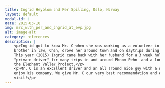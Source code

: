 ```yaml
---
title: Ingrid Heyblom and Per Spilling, Oslo, Norway
layout: default
modal-id: 1
date: 2015-03-10
img: mrc_with_per_and_ingrid_at_evp.jpg
alt: image-alt
category: references
description: |
    <p>Ingrid got to know Mr. C when she was working as a volunteer in Phnom Penh in 2014 for 2 months. Mr. C and his
    brother in law, Chan, drove her around town and on daytrips during her whole stay, and they became good friends.
    This year (2015) Ingrid came back with her husband for a 3 week holiday in Cambodia. We used Mr. C as our
    "private driver" for many trips in and around Phnom Pehn, and a longer 3 day trip to Sen Monorom where we visited
    the Elephant Valley Project.</p>
    <p>Mr. C is an excellent driver and an all around nice guy with a warm heart. He speaks English very well, and we always
    enjoy his company. We give Mr. C our very best recommendation and will for sure use his services again on our next
    visit!</p>
---
```

